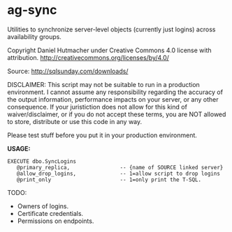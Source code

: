 # ag-sync
Utilities to synchronize server-level objects (currently just logins) across availability groups.

Copyright Daniel Hutmacher under Creative Commons 4.0 license with attribution.
http://creativecommons.org/licenses/by/4.0/

Source: http://sqlsunday.com/downloads/

DISCLAIMER: This script may not be suitable to run in a production
            environment. I cannot assume any responsibility regarding
            the accuracy of the output information, performance
            impacts on your server, or any other consequence. If
            your juristiction does not allow for this kind of
            waiver/disclaimer, or if you do not accept these terms,
            you are NOT allowed to store, distribute or use this
            code in any way.

Please test stuff before you put it in your
production environment.

**USAGE:**

    EXECUTE dbo.SyncLogins
       @primary_replica,                -- {name of SOURCE linked server}
       @allow_drop_logins,              -- 1=allow script to drop logins
       @print_only                      -- 1=only print the T-SQL.

TODO:
* Owners of logins.
* Certificate credentials.
* Permissions on endpoints.
